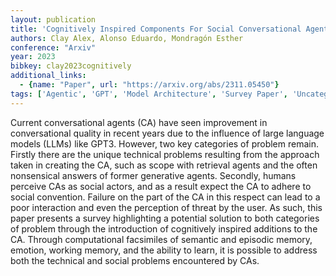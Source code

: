 ```yaml
---
layout: publication
title: 'Cognitively Inspired Components For Social Conversational Agents'
authors: Clay Alex, Alonso Eduardo, Mondragón Esther
conference: "Arxiv"
year: 2023
bibkey: clay2023cognitively
additional_links:
  - {name: "Paper", url: "https://arxiv.org/abs/2311.05450"}
tags: ['Agentic', 'GPT', 'Model Architecture', 'Survey Paper', 'Uncategorized']
---
```

Current conversational agents (CA) have seen improvement in conversational quality in recent years due to the influence of large language models (LLMs) like GPT3. However, two key categories of problem remain. Firstly there are the unique technical problems resulting from the approach taken in creating the CA, such as scope with retrieval agents and the often nonsensical answers of former generative agents. Secondly, humans perceive CAs as social actors, and as a result expect the CA to adhere to social convention. Failure on the part of the CA in this respect can lead to a poor interaction and even the perception of threat by the user. As such, this paper presents a survey highlighting a potential solution to both categories of problem through the introduction of cognitively inspired additions to the CA. Through computational facsimiles of semantic and episodic memory, emotion, working memory, and the ability to learn, it is possible to address both the technical and social problems encountered by CAs.
